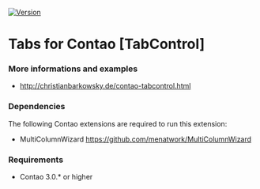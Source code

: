 [![Version](http://img.shields.io/packagist/v/christianbarkowsky/tabcontrol.svg?style=flat-square)](https://packagist.org/packages/christianbarkowsky/tabcontrol)

# Tabs for Contao [TabControl]

### More informations and examples

* http://christianbarkowsky.de/contao-tabcontrol.html

### Dependencies
The following Contao extensions are required to run this extension:

* MultiColumnWizard https://github.com/menatwork/MultiColumnWizard

### Requirements
* Contao 3.0.* or higher
